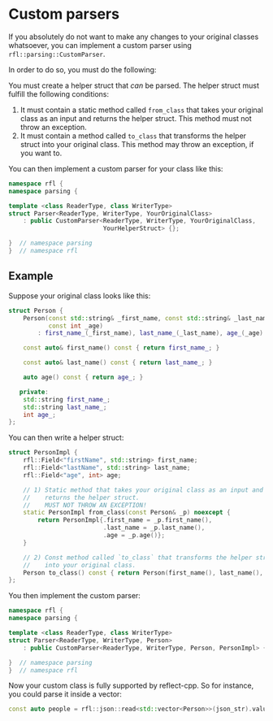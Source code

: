 # Custom parsers

If you absolutely do not want to make any changes to your original classes whatsoever,
you can implement a custom parser using `rfl::parsing::CustomParser`.

In order to do so, you must do the following:

You must create a helper struct that *can* be parsed. The helper struct must fulfill the following
conditions:

1) It must contain a static method called `from_class` that takes your original class as an input and returns the helper struct. This method must not throw an exception.
2) It must contain a method called `to_class` that transforms the helper struct into your original class. This method may throw an exception, if you want to.

You can then implement a custom parser for your class like this:

```cpp
namespace rfl {
namespace parsing {

template <class ReaderType, class WriterType>
struct Parser<ReaderType, WriterType, YourOriginalClass>
    : public CustomParser<ReaderType, WriterType, YourOriginalClass,
                          YourHelperStruct> {};

}  // namespace parsing
}  // namespace rfl
```

## Example

Suppose your original class looks like this:

```cpp
struct Person {
    Person(const std::string& _first_name, const std::string& _last_name,
           const int _age)
        : first_name_(_first_name), last_name_(_last_name), age_(_age) {}

    const auto& first_name() const { return first_name_; }

    const auto& last_name() const { return last_name_; }

    auto age() const { return age_; }

   private:
    std::string first_name_;
    std::string last_name_;
    int age_;
};
```

You can then write a helper struct: 

```cpp
struct PersonImpl {
    rfl::Field<"firstName", std::string> first_name;
    rfl::Field<"lastName", std::string> last_name;
    rfl::Field<"age", int> age;

    // 1) Static method that takes your original class as an input and
    //    returns the helper struct.
    //    MUST NOT THROW AN EXCEPTION!
    static PersonImpl from_class(const Person& _p) noexcept {
        return PersonImpl{.first_name = _p.first_name(),
                          .last_name = _p.last_name(),
                          .age = _p.age()};
    }

    // 2) Const method called `to_class` that transforms the helper struct
    //    into your original class.
    Person to_class() const { return Person(first_name(), last_name(), age()); }
};
```

You then implement the custom parser:

```cpp
namespace rfl {
namespace parsing {

template <class ReaderType, class WriterType>
struct Parser<ReaderType, WriterType, Person>
    : public CustomParser<ReaderType, WriterType, Person, PersonImpl> {};

}  // namespace parsing
}  // namespace rfl
```

Now your custom class is fully supported by reflect-cpp. So for instance, you could parse it
inside a vector:

```cpp
const auto people = rfl::json::read<std::vector<Person>>(json_str).value();
```
